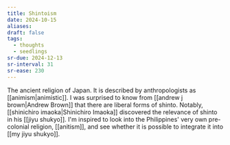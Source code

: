 ```yaml
---
title: Shintoism
date: 2024-10-15
aliases: 
draft: false
tags:
  - thoughts
  - seedlings
sr-due: 2024-12-13
sr-interval: 31
sr-ease: 230
---
```

The ancient religion of Japan. It is described by anthropologists as [[animism|animistic]]. I was surprised to know from [[andrew j brown|Andrew Brown]] that there are liberal forms of shinto. Notably, [[shinichiro imaoka|Shinichiro Imaoka]] discovered the relevance of shinto in his [[jiyu shukyo]]. I'm inspired to look into the Philippines' very own pre-colonial religion, [[anitism]], and see whether it is possible to integrate it into [[my jiyu shukyo]].